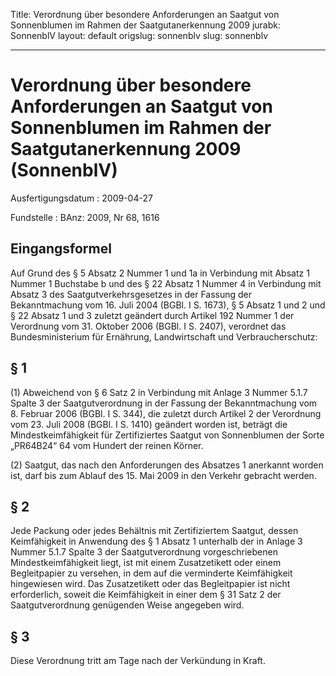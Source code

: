 Title: Verordnung über besondere Anforderungen an Saatgut von Sonnenblumen im Rahmen
  der Saatgutanerkennung 2009
jurabk: SonnenblV
layout: default
origslug: sonnenblv
slug: sonnenblv

---

# Verordnung über besondere Anforderungen an Saatgut von Sonnenblumen im Rahmen der Saatgutanerkennung 2009 (SonnenblV)

Ausfertigungsdatum
:   2009-04-27

Fundstelle
:   BAnz: 2009, Nr 68, 1616


## Eingangsformel

Auf Grund des § 5 Absatz 2 Nummer 1 und 1a in Verbindung mit Absatz 1
Nummer 1 Buchstabe b und des § 22 Absatz 1 Nummer 4 in Verbindung mit
Absatz 3 des Saatgutverkehrsgesetzes in der Fassung der Bekanntmachung
vom 16. Juli 2004 (BGBl. I S. 1673), § 5 Absatz 1 und 2 und § 22
Absatz 1 und 3 zuletzt geändert durch Artikel 192 Nummer 1 der
Verordnung vom 31. Oktober 2006 (BGBl. I S. 2407), verordnet das
Bundesministerium für Ernährung, Landwirtschaft und Verbraucherschutz:


## § 1

(1) Abweichend von § 6 Satz 2 in Verbindung mit Anlage 3 Nummer 5.1.7
Spalte 3 der Saatgutverordnung in der Fassung der Bekanntmachung vom
8\. Februar 2006 (BGBl. I S. 344), die zuletzt durch Artikel 2 der
Verordnung vom 23. Juli 2008 (BGBl. I S. 1410) geändert worden ist,
beträgt die Mindestkeimfähigkeit für Zertifiziertes Saatgut von
Sonnenblumen der Sorte „PR64B24“ 64 vom Hundert der reinen Körner.

(2) Saatgut, das nach den Anforderungen des Absatzes 1 anerkannt
worden ist, darf bis zum Ablauf des 15. Mai 2009 in den Verkehr
gebracht werden.


## § 2

Jede Packung oder jedes Behältnis mit Zertifiziertem Saatgut, dessen
Keimfähigkeit in Anwendung des § 1 Absatz 1 unterhalb der in Anlage 3
Nummer 5.1.7 Spalte 3 der Saatgutverordnung vorgeschriebenen
Mindestkeimfähigkeit liegt, ist mit einem Zusatzetikett oder einem
Begleitpapier zu versehen, in dem auf die verminderte Keimfähigkeit
hingewiesen wird. Das Zusatzetikett oder das Begleitpapier ist nicht
erforderlich, soweit die Keimfähigkeit in einer dem § 31 Satz 2 der
Saatgutverordnung genügenden Weise angegeben wird.


## § 3

Diese Verordnung tritt am Tage nach der Verkündung in Kraft.

